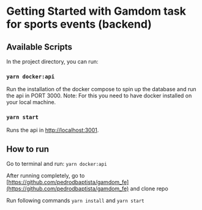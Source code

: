 # Getting Started with Gamdom task for sports events (backend)

## Available Scripts

In the project directory, you can run:

### `yarn docker:api`

Run the installation of the docker compose to spin up the database and run the api in PORT 3000.
Note: For this you need to have docker installed on your local machine.

### `yarn start`

Runs the api in [http://localhost:3001](http://localhost:3001).


## How to run

Go to terminal and run:
`yarn docker:api`

After running completely, go to [https://github.com/pedrodbaptista/gamdom_fe](https://github.com/pedrodbaptista/gamdom_fe) and clone repo

Run following commands
`yarn install`
and 
`yarn start`